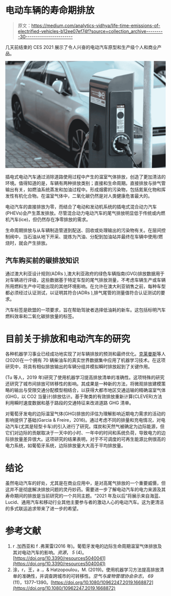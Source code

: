 # 电动车辆的寿命期排放

> 原文：<https://medium.com/analytics-vidhya/life-time-emissions-of-electrified-vehicles-b12ee07ef74f?source=collection_archive---------30----------------------->

几天前结束的 CES 2021 展示了令人兴奋的电动汽车原型和生产级个人和商业产品。

![](img/42ab65e426e309452c8f9988df7290b6.png)

插电式电动汽车通过消除道路使用过程中产生的温室气体排放，创造了更加清洁的环境。值得知道的是，车辆有两种排放类别；直接和生命周期。直接排放与排气管输出有关，如燃油系统蒸发和加油过程中。形成烟雾的污染物，包括氮氧化物和挥发性有机化合物。在温室气体中，二氧化碳仍然是对人类健康危害最大的。

电动汽车的直接排放为零，而结合了电动和发动机系统的插电式混合动力汽车(PHEVs)会产生蒸发排放。尽管混合动力电动汽车的尾气排放明显低于传统或内燃机汽车(ice)，但仍然存在净零排放的需求。

生命周期排放与从车辆制造管道到配送、回收或处理输出的污染物有关。在层间控制阀中，当石油从地下开采、提炼为汽油、分配到加油站并最终在车辆中使用/燃烧时，就会产生排放。

## 汽车购买前的碳排放知识

通过澳大利亚设计规则(ADRs ),澳大利亚政府的绿色车辆指南(GVG)排放数据用于对车辆进行评级，这些数据基于特定车型的尾气排放测量，不考虑车辆生产或车辆所用燃料生产中可能出现的其他环境影响。在允许在澳大利亚销售之前，每种车型都必须经过认证测试，以证明其符合(ADRs ),排气尾管的测量值符合认证测试的要求。

汽车标签是欧盟的一项要求，旨在帮助驾驶者选择低油耗的新车。这包括标明汽车燃料效率和二氧化碳排放量的标签。

# **目前关于排放和电动汽车的研究**

各种机器学习事业已经成功地实现了对车辆排放的预测和最终优化。[克莱曼斯](https://www.sciencedirect.com/science/article/abs/pii/S0048969720331454#!)等人(2020)在一个拥有 70 辆柴油车的真实世界数据集中应用了机器学习技术。在这项研究中，将具有相似排放输出的车辆分组并模拟瞬时排放起到了关键作用。

(Tu 等人，2019 年)研究了使用机器学习提高排放清单的准确性。这项特殊的研究还研究了城市间排放可转移性的影响。其成果是一种新的方法，将微观排放建模策略的输出与受限交通分配模型相结合，以获得大都市地区交通运输的精确温室气体(GHG，以 CO2 当量计)排放估计。基于聚类的有效排放重新计算(CLEVER)方法利用瞬时速度数据和基于路段的交通特征来改进道路 GHG 清单。

对葡萄牙发电的边际温室气体(GHG)排放的评估为理解影响近期电力需求的活动的影响提供了基础(Garcia & Freire，2016)。通过考虑不同的排量和充电情况，对电动汽车(尤其是轻型卡车)的引入进行了研究。煤炭和天然气被确定为边际能源，但它们对边际的贡献取决于一天中的小时、一年中的时间和系统负荷，导致电力的边际排放量差异很大。这项研究的结果表明，对于不可调度的可再生能源比例很高的电力系统，如葡萄牙系统，边际排放量大大高于平均排放量。

# 结论

虽然电动汽车的好处，尤其是在商业应用中，是对高尾气排放的一个重要威慑，但这并不是彻底解决排放问题的灵丹妙药。需要进一步了解电动汽车的电力来源及其寿命期间的排放是当前研究的一个共同主题。“2021 年及以后”将展示来自海蓝、Lucid、通用汽车和移动行业其他主要参与者的激动人心的电动汽车。这为更清洁的多式联运追求带来了进一步的希望。

# **参考文献**

1.  r .加西亚和 f .弗莱雷(2016 年)。葡萄牙发电的边际生命周期温室气体排放及其对电动汽车的影响。*资源*， *5* (4)。[https://doi.org/10.3390/resources5040041](https://doi.org/10.3390/resources5040041)
2.  涂，r，王，a .，& Hatzopoulou，M. (2019)。使用机器学习方法提高排放清单的准确性，并调查跨城市的可转移性。*空气与废物管理协会杂志*， *69* (11)，1377–1390。[https://doi.org/10.1080/10962247.2019.1668872](https://doi.org/10.1080/10962247.2019.1668872)